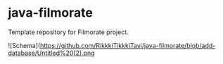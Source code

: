 # java-filmorate
Template repository for Filmorate project.

![Schema](https://github.com/RikkkiTikkkiTavi/java-filmorate/blob/add-database/Untitled%20(2).png
